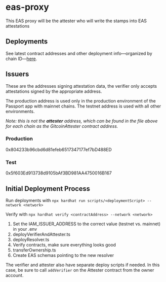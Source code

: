 # eas-proxy

This EAS proxy will be the attester who will write the stamps into EAS attestations

## Deployments

See latest contract addresses and other deployment
info&mdash;organized by chain ID&mdash;[here](deployments/onchainInfo.json).

## Issuers

These are the addresses signing attestation data, the verifier only accepts attestations
signed by the appropriate address.

The production address is used only in the production environment of the
Passport app with mainnet chains.
The testnet address is used with all other environments.

_Note: this is not the **attester** address, which can be found in the file
above for each chain as the GitcoinAttester contract address._

### Production

0x804233b96cbd6d81efeb6517347177ef7bD488ED

### Test

0x5f603Ed913738d9105bAf3BD981AA4750016B167

## Initial Deployment Process

Run deployments with `npx hardhat run scripts/<deploymentScript> --network <network>`

Verify with `npx hardhat verify <contractAddress> --network <network>`

1. Set the IAM_ISSUER_ADDRESS to the correct value (testnet vs. mainnet) in
   your .env
2. deployVerifierAndAttester.ts
3. deployResolver.ts
4. Verify contracts, make sure everything looks good
5. transferOwnership.ts
6. Create EAS schemas pointing to the new resolver

The verifier and attester also have separate deploy scripts if needed. In this
case, be sure to call `addVerifier` on the Attester contract from the
owner account.

